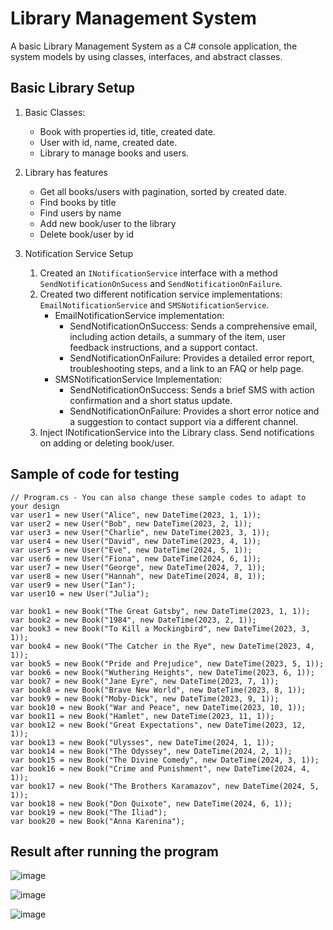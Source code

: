 # Library Management System

A basic Library Management System as a C# console application, the system models by using classes, interfaces, and abstract classes.

## Basic Library Setup

1. Basic Classes:

      - Book with properties id, title, created date.
      - User with id, name, created date.
      - Library to manage books and users.

2. Library has features
      - Get all books/users with pagination, sorted by created date.
      - Find books by title
      - Find users by name
      - Add new book/user to the library
      - Delete book/user by id

3. Notification Service Setup

      1. Created an `INotificationService` interface with a method `SendNotificationOnSucess` and `SendNotificationOnFailure`.
      2. Created two different notification service implementations: `EmailNotificationService` and `SMSNotificationService`.
         - EmailNotificationService implementation:
           - SendNotificationOnSuccess: Sends a comprehensive email, including action details, a summary of the item, user feedback instructions, and a support contact.
           - SendNotificationOnFailure: Provides a detailed error report, troubleshooting steps, and a link to an FAQ or help page.
         - SMSNotificationService Implementation:
           - SendNotificationOnSuccess: Sends a brief SMS with action confirmation and a short status update.
           - SendNotificationOnFailure: Provides a short error notice and a suggestion to contact support via a different channel.
      3. Inject INotificationService into the Library class. Send notifications on adding or deleting book/user.

## Sample of code for testing

```
// Program.cs - You can also change these sample codes to adapt to your design
var user1 = new User("Alice", new DateTime(2023, 1, 1));
var user2 = new User("Bob", new DateTime(2023, 2, 1));
var user3 = new User("Charlie", new DateTime(2023, 3, 1));
var user4 = new User("David", new DateTime(2023, 4, 1));
var user5 = new User("Eve", new DateTime(2024, 5, 1));
var user6 = new User("Fiona", new DateTime(2024, 6, 1));
var user7 = new User("George", new DateTime(2024, 7, 1));
var user8 = new User("Hannah", new DateTime(2024, 8, 1));
var user9 = new User("Ian");
var user10 = new User("Julia");

var book1 = new Book("The Great Gatsby", new DateTime(2023, 1, 1));
var book2 = new Book("1984", new DateTime(2023, 2, 1));
var book3 = new Book("To Kill a Mockingbird", new DateTime(2023, 3, 1));
var book4 = new Book("The Catcher in the Rye", new DateTime(2023, 4, 1));
var book5 = new Book("Pride and Prejudice", new DateTime(2023, 5, 1));
var book6 = new Book("Wuthering Heights", new DateTime(2023, 6, 1));
var book7 = new Book("Jane Eyre", new DateTime(2023, 7, 1));
var book8 = new Book("Brave New World", new DateTime(2023, 8, 1));
var book9 = new Book("Moby-Dick", new DateTime(2023, 9, 1));
var book10 = new Book("War and Peace", new DateTime(2023, 10, 1));
var book11 = new Book("Hamlet", new DateTime(2023, 11, 1));
var book12 = new Book("Great Expectations", new DateTime(2023, 12, 1));
var book13 = new Book("Ulysses", new DateTime(2024, 1, 1));
var book14 = new Book("The Odyssey", new DateTime(2024, 2, 1));
var book15 = new Book("The Divine Comedy", new DateTime(2024, 3, 1));
var book16 = new Book("Crime and Punishment", new DateTime(2024, 4, 1));
var book17 = new Book("The Brothers Karamazov", new DateTime(2024, 5, 1));
var book18 = new Book("Don Quixote", new DateTime(2024, 6, 1));
var book19 = new Book("The Iliad");
var book20 = new Book("Anna Karenina");
```
## Result after running the program 
![image](https://github.com/ReemOthm/sda-csharp-library_management/assets/86829326/bfac2620-f0a7-4b68-bfa0-2274afae5539)

![image](https://github.com/ReemOthm/sda-csharp-library_management/assets/86829326/c85baecd-4eb1-4c32-86b1-6cc30039d947)

![image](https://github.com/ReemOthm/sda-csharp-library_management/assets/86829326/5403f396-e16a-494e-98a3-582003a1fe8b)


